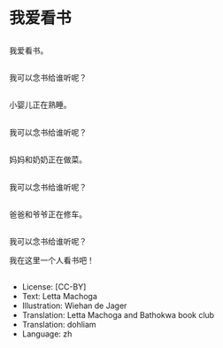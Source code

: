 # 我爱看书

##
我爱看书。

##
我可以念书给谁听呢？

##
小婴儿正在熟睡。

##
我可以念书给谁听呢？

##
妈妈和奶奶正在做菜。

##
我可以念书给谁听呢？

##
爸爸和爷爷正在修车。

##
我可以念书给谁听呢？

我在这里一个人看书吧！

##
* License: [CC-BY]
* Text: Letta Machoga
* Illustration: Wiehan de Jager
* Translation: Letta Machoga and Bathokwa book club
* Translation: dohliam
* Language: zh
